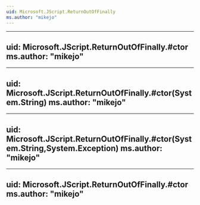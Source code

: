```yaml
---
uid: Microsoft.JScript.ReturnOutOfFinally
ms.author: "mikejo"
---
```


---
uid: Microsoft.JScript.ReturnOutOfFinally.#ctor
ms.author: "mikejo"
---

---
uid: Microsoft.JScript.ReturnOutOfFinally.#ctor(System.String)
ms.author: "mikejo"
---

---
uid: Microsoft.JScript.ReturnOutOfFinally.#ctor(System.String,System.Exception)
ms.author: "mikejo"
---

---
uid: Microsoft.JScript.ReturnOutOfFinally.#ctor
ms.author: "mikejo"
---
